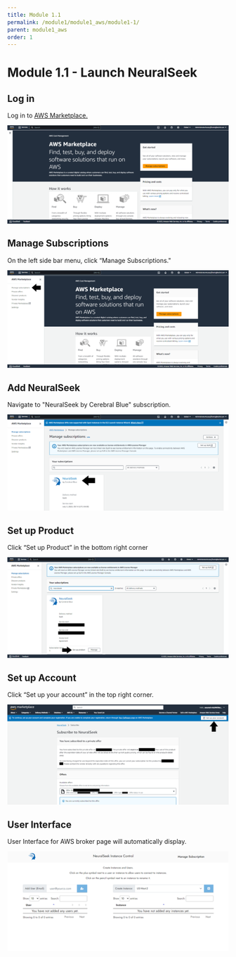 ```yaml
---
title: Module 1.1
permalink: /module1/module1_aws/module1-1/
parent: module1_aws
order: 1
---
```


# Module 1.1 - Launch NeuralSeek

## Log in

Log in to [AWS Marketplace.](https://aws.amazon.com/marketplace)

![image1.1.1](images/image1.1.1.png)

## Manage Subscriptions

On the left side bar menu, click “Manage Subscriptions."

![image1.1.2](images/image1.1.2.png)

## Add NeuralSeek

Navigate to "NeuralSeek by Cerebral Blue" subscription.

![image1.1.3](images/image1.1.3.png)

## Set up Product

Click “Set up Product” in the bottom right corner

![image1.1.4](images/image1.1.4.png)

## Set up Account

Click “Set up your account” in the top right corner.

![image1.1.5](images/image1.1.5.png)

## User Interface 

User Interface for AWS broker page will automatically display.

![image1.1.6](images/image1.1.6.png)
